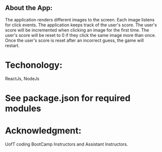 
## About the App:
The application renders different images to the screen. Each image listens for click events. The application keeps track of the user's score. The user's score will be incremented when clicking an image for the first time. The user's score will be reset to 0 if they click the same image more than once. Once the user's score is reset after an incorrect guess, the game will restart. 

# Techonology:

ReactJs, NodeJs

# See package.json for required modules

# Acknowledgment:

UofT coding BootCamp Instructors and Assistant Instructors.











